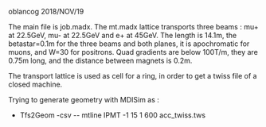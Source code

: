 oblancog 2018/NOV/19

The main file is job.madx. The mt.madx lattice transports three beams : mu+ at 22.5GeV, mu- at 22.5GeV and e+ at 45GeV.
The length is 14.1m, the betastar=0.1m for the three beams and both planes, it is apochromatic for muons, and W=30 for positrons.
Quad gradients are below 100T/m, they are 0.75m long, and the distance between magnets is 0.2m.

The transport lattice is used as cell for a ring, in order to get a twiss file of a closed machine.

Trying to generate geometry with MDISim as :
*  Tfs2Geom -csv -- mtline IPMT -1 15 1 600 acc_twiss.tws


